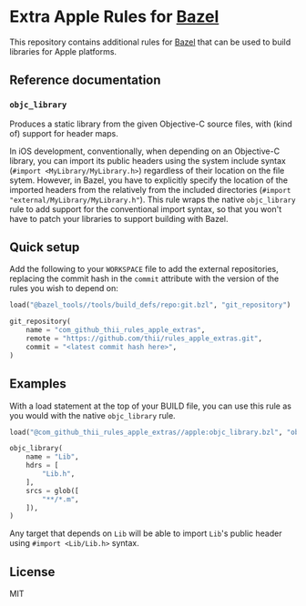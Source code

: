 # Extra Apple Rules for [Bazel](https://bazel.build)

This repository contains additional rules for [Bazel](https://bazel.build) that
can be used to build libraries for Apple platforms.

## Reference documentation

### `objc_library`

Produces a static library from the given Objective-C source files, with (kind
of) support for header maps.

In iOS development, conventionally, when depending on an Objective-C library,
you can import its public headers using the system include syntax (`#import
<MyLibrary/MyLibrary.h>`) regardless of their location on the file sytem.
However, in Bazel, you have to explicitly specify the location of the imported
headers from the relatively from the included directories (`#import
"external/MyLibrary/MyLibrary.h"`). This rule wraps the native `objc_library`
rule to add support for the conventional import syntax, so that you won't have
to patch your libraries to support building with Bazel.

## Quick setup

Add the following to your `WORKSPACE` file to add the external repositories,
replacing the commit hash in the `commit` attribute with the version of the
rules you wish to depend on:

```python
load("@bazel_tools//tools/build_defs/repo:git.bzl", "git_repository")

git_repository(
    name = "com_github_thii_rules_apple_extras",
    remote = "https://github.com/thii/rules_apple_extras.git",
    commit = "<latest commit hash here>",
)
```

## Examples

With a load statement at the top of your BUILD file, you can use this rule as
you would with the native `objc_library` rule.

```python
load("@com_github_thii_rules_apple_extras//apple:objc_library.bzl", "objc_library")

objc_library(
    name = "Lib",
    hdrs = [
        "Lib.h",
    ],
    srcs = glob([
        "**/*.m",
    ]),
)
```

Any target that depends on `Lib` will be able to import `Lib`'s public header
using `#import <Lib/Lib.h>` syntax.

## License

MIT
